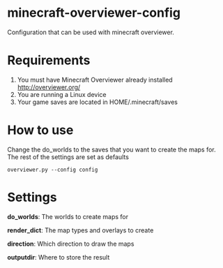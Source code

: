 minecraft-overviewer-config
===========================

Configuration that can be used with minecraft overviewer.

Requirements
============

1. You must have Minecraft Overviewer already installed
    http://overviewer.org/
2. You are running a Linux device
3. Your game saves are located in HOME/.minecraft/saves

How to use
==========

Change the do_worlds to the saves that you want to create the maps for.
The rest of the settings are set as defaults

    overviewer.py --config config

Settings
========

__do_worlds__: The worlds to create maps for

__render_dict__: The map types and overlays to create

__direction__: Which direction to draw the maps

__outputdir__: Where to store the result

